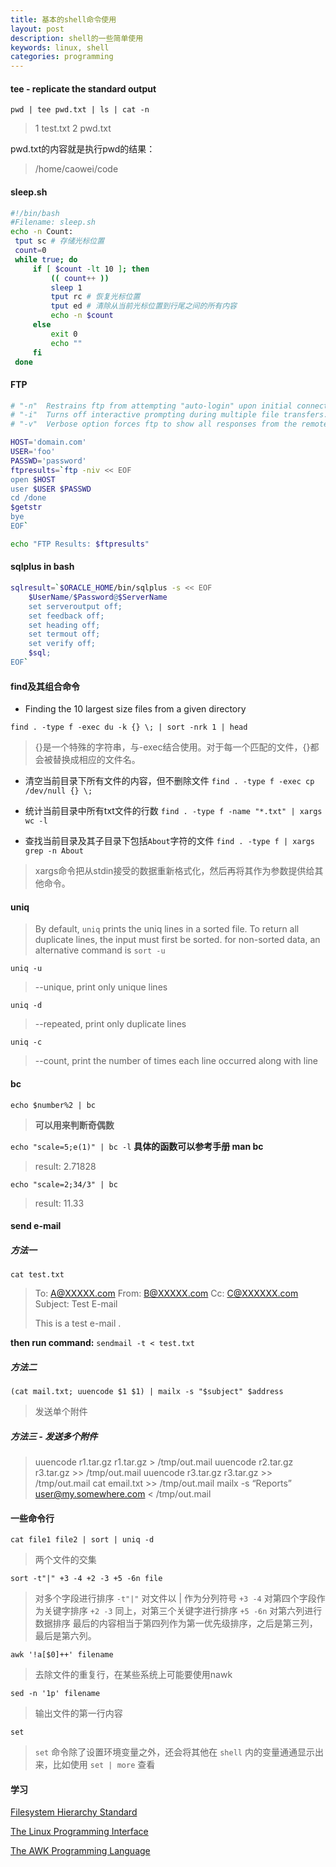 ```yaml
---
title: 基本的shell命令使用
layout: post
description: shell的一些简单使用
keywords: linux, shell
categories: programming
---
```


####  tee - replicate the standard output
```
pwd | tee pwd.txt | ls | cat -n
```
 >1  test.txt
 >2  pwd.txt

 pwd.txt的内容就是执行pwd的结果：
 >/home/caowei/code

#### sleep.sh
``` bash
#!/bin/bash
#Filename: sleep.sh
echo -n Count:
 tput sc # 存储光标位置
 count=0
 while true; do
     if [ $count -lt 10 ]; then
         (( count++ ))
         sleep 1
         tput rc # 恢复光标位置
         tput ed # 清除从当前光标位置到行尾之间的所有内容
         echo -n $count
     else
         exit 0
         echo ""
     fi
 done
```

#### FTP

``` bash
# "-n"  Restrains ftp from attempting "auto-login" upon initial connection.
# "-i"  Turns off interactive prompting during multiple file transfers.
# "-v"  Verbose option forces ftp to show all responses from the remote server, as well as report on data transfer statistics.

HOST='domain.com'
USER='foo'
PASSWD='password'
ftpresults=`ftp -niv << EOF
open $HOST
user $USER $PASSWD
cd /done
$getstr
bye
EOF`

echo "FTP Results: $ftpresults"
```

#### sqlplus in bash

``` bash
sqlresult=`$ORACLE_HOME/bin/sqlplus -s << EOF
    $UserName/$Password@$ServerName
    set serveroutput off;
    set feedback off;
    set heading off;
    set termout off;
    set verify off;
    $sql;
EOF`
```

#### find及其组合命令
- Finding the 10 largest size files from a given directory

`find . -type f -exec du -k {} \; | sort -nrk 1 | head`

 >{}是一个特殊的字符串，与-exec结合使用。对于每一个匹配的文件，{}都会被替换成相应的文件名。

- 清空当前目录下所有文件的内容，但不删除文件
`find . -type f -exec cp /dev/null {} \;`

- 统计当前目录中所有txt文件的行数
`find . -type f -name "*.txt" | xargs wc -l`

- 查找当前目录及其子目录下包括`About`字符的文件
`find . -type f | xargs grep -n About`
>xargs命令把从stdin接受的数据重新格式化，然后再将其作为参数提供给其他命令。

#### uniq
>By default, `uniq` prints the uniq lines in a sorted file. To return all duplicate lines, the input must first be sorted. for non-sorted data, an alternative command is `sort -u`

`uniq -u`
>--unique, print only unique lines

`uniq -d`
>--repeated, print only duplicate lines

`uniq -c`
>--count, print the number of times each line occurred along with line

#### bc
`echo $number%2 | bc`
>**可以用来判断奇偶数**

`echo "scale=5;e(1)" | bc -l` **具体的函数可以参考手册 man bc**
>result: 2.71828

`echo "scale=2;34/3" | bc`
>result: 11.33

#### send e-mail
##### 方法一
`cat test.txt`
> To: A@XXXXX.com
From: B@XXXXX.com
Cc: C@XXXXXX.com
Subject: Test E-mail
>
>This is a test e-mail
.

**then run command:**
`sendmail -t < test.txt`

##### 方法二
`(cat mail.txt; uuencode $1 $1) | mailx -s "$subject" $address`
>发送单个附件

##### 方法三 - 发送多个附件
>uuencode r1.tar.gz r1.tar.gz > /tmp/out.mail
 uuencode r2.tar.gz r3.tar.gz >> /tmp/out.mail
uuencode r3.tar.gz r3.tar.gz >> /tmp/out.mail
cat email.txt >> /tmp/out.mail
mailx -s “Reports” user@my.somewhere.com < /tmp/out.mail

#### 一些命令行
`cat file1 file2 | sort | uniq -d`
>两个文件的交集

`sort -t"|" +3 -4 +2 -3 +5 -6n file `
>对多个字段进行排序
`-t"|"` 对文件以 | 作为分列符号
`+3 -4` 对第四个字段作为关键字排序
`+2 -3` 同上，对第三个关键字进行排序
`+5 -6n` 对第六列进行数据排序
最后的内容相当于第四列作为第一优先级排序，之后是第三列，最后是第六列。

`awk '!a[$0]++' filename`
>去除文件的重复行，在某些系统上可能要使用nawk

`sed -n '1p' filename`
>输出文件的第一行内容

`set`
>`set` 命令除了设置环境变量之外，还会将其他在 `shell` 内的变量通通显示出来，比如使用 `set | more` 查看


#### 学习
[Filesystem Hierarchy Standard](http://www.pathname.com/fhs/)

[The Linux Programming Interface](http://man7.org/tlpi/)

[The AWK Programming Language](http://plan9.bell-labs.com/cm/cs/awkbook/)
